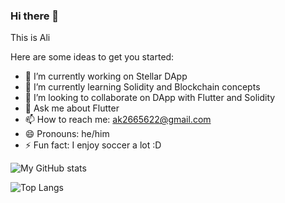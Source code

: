 ### Hi there 👋

This is Ali

Here are some ideas to get you started:

- 🔭 I’m currently working on Stellar DApp
- 🌱 I’m currently learning Solidity and Blockchain concepts
- 👯 I’m looking to collaborate on DApp with Flutter and Solidity
- 💬 Ask me about Flutter 
- 📫 How to reach me: ak2665622@gmail.com
- 😄 Pronouns: he/him
- ⚡ Fun fact: I enjoy soccer a lot :D




![My GitHub stats](https://github-readme-stats-one-topaz-92.vercel.app/api?username=AliKarimiENT&show_icons=true&theme=dark)




![Top Langs](https://github-readme-stats-one-topaz-92.vercel.app/api/top-langs/?username=AliKarimiENT&layout=compact&theme=dark)
